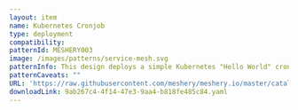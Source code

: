 ```yaml
---
layout: item
name: Kubernetes Cronjob
type: deployment
compatibility: 
patternId: MESHERY003
image: /images/patterns/service-mesh.svg
patternInfo: This design deploys a simple Kubernetes "Hello World" cronjob
patternCaveats: ""
URL: 'https://raw.githubusercontent.com/meshery/meshery.io/master/catalog/9ab267c4-4f14-47e3-9aa4-b818fe485c84.yaml'
downloadLink: 9ab267c4-4f14-47e3-9aa4-b818fe485c84.yaml
---
```

